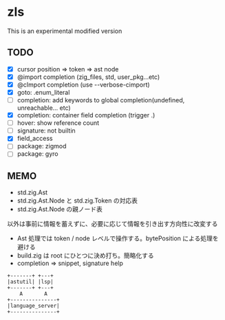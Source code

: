 # zls

This is an experimental modified version

## TODO

* [x] cursor position => token => ast node
* [x] @import completion (zig_files, std, user_pkg...etc)
* [x] @cImport completion (use --verbose-cimport)
* [x] goto: .enum_literal
* [ ] completion: add keywords to global completion(undefined, unreachable... etc)
* [x] completion: container field completion (trigger .)
* [ ] hover: show reference count
* [ ] signature: not builtin
* [x] field_access
* [ ] package: zigmod
* [ ] package: gyro

## MEMO

* std.zig.Ast
* std.zig.Ast.Node と std.zig.Token の対応表
* std.zig.Ast.Node の親ノード表

以外は事前に情報を蓄えずに、必要に応じて情報を引き出す方向性に改変する

* Ast 処理では token / node レベルで操作する。bytePosition による処理を避ける
* build.zig は root にひとつに決め打ち。簡略化する
* completion => snippet, signature help

```
+-------+ +---+
|astutil| |lsp|
+-------+ +---+
    A       A
+---------------+
|language_server|
+---------------+
```
